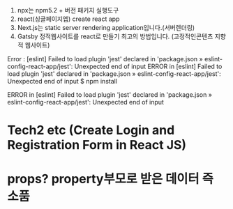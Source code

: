1. npx는 npm5.2 + 버전 패키지 실행도구
2. react(싱글페이지엡) create react app
3. Next.js는 static server rendering application입니다.(서버렌더링)
4. Gatsby 정적웹사이트를 react로 만들기 최고의 방법입니다. (고정적인콘텐츠 지향적 웹사이트)

Error : [eslint] Failed to load plugin 'jest' declared in 'package.json » eslint-config-react-app/jest': Unexpected end of input
  ERROR in [eslint] Failed to load plugin 'jest' declared in 'package.json » eslint-config-react-app/jest': Unexpected end of input
  $ npm install

ERROR in [eslint] Failed to load plugin 'jest' declared in 'package.json » eslint-config-react-app/jest': Unexpected end of input


# Tech2 etc (Create Login and Registration Form in React JS)

# props? property부모로 받은 데이터 즉 소품